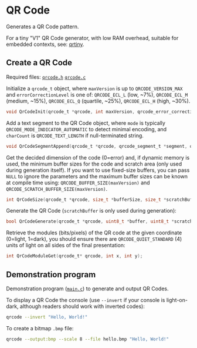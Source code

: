 # QR Code

Generates a QR Code pattern.

For a tiny "V1" QR Code generator, with low RAM overhead, suitable for embedded contexts, see: [qrtiny](https://github.com/danielgjackson/qrtiny).


## Create a QR Code

Required files: [`qrcode.h`](qrcode.h) [`qrcode.c`](qrcode.c)

Initialize a `qrcode_t` object, where `maxVersion` is up to `QRCODE_VERSION_MAX` and `errorCorrectionLevel` is one of:
`QRCODE_ECL_L` (low, ~7%), `QRCODE_ECL_M` (medium, ~15%), `QRCODE_ECL_Q` (quartile, ~25%), `QRCODE_ECL_H` (high, ~30%).

```c
void QrCodeInit(qrcode_t *qrcode, int maxVersion, qrcode_error_correction_level_t errorCorrectionLevel);
```

Add a text segment to the QR Code object, where `mode` is typically `QRCODE_MODE_INDICATOR_AUTOMATIC` to detect minimal encoding, and `charCount` is `QRCODE_TEXT_LENGTH` if null-terminated string.

```c
void QrCodeSegmentAppend(qrcode_t *qrcode, qrcode_segment_t *segment, qrcode_mode_indicator_t mode, const char *text, size_t charCount, bool mayUppercase);
```

Get the decided dimension of the code (0=error) and, if dynamic memory is used, the minimum buffer sizes for the code and scratch area (only used during generation itself). 
If you want to use fixed-size buffers, you can pass `NULL` to ignore the parameters and the maximum buffer sizes can be known at compile time using: `QRCODE_BUFFER_SIZE(maxVersion)` and `QRCODE_SCRATCH_BUFFER_SIZE(maxVersion)`.

```c
int QrCodeSize(qrcode_t *qrcode, size_t *bufferSize, size_t *scratchBufferSize);
```

Generate the QR Code (`scratchBuffer` is only used during generation):

```c
bool QrCodeGenerate(qrcode_t *qrcode, uint8_t *buffer, uint8_t *scratchBuffer);
```

Retrieve the modules (bits/pixels) of the QR code at the given coordinate (0=light, 1=dark), you should ensure there are `QRCODE_QUIET_STANDARD` (4) units of light on all sides of the final presentation:

```c
int QrCodeModuleGet(qrcode_t* qrcode, int x, int y);
```


## Demonstration program

Demonstration program ([`main.c`](main.c)) to generate and output QR Codes.

To display a QR Code the console (use `--invert` if your console is light-on-dark, although readers should work with inverted codes):

```bash
qrcode --invert "Hello, World!"
```

To create a bitmap `.bmp` file:

```bash
qrcode --output:bmp --scale 8 --file hello.bmp "Hello, World!"
```

<!--
Example use to generate a batch of .SVG files, taking the content from the file and naming each a filename-safe version of the content:

```bash
cat list.txt | while read id; do ./qrcode --output:svg --svg-round 1 --svg-finder-round 1 --svg-point 0.9 --file $(echo "$id" | sed 's/^http\(s\)\{0,1\}:\/\///; s/[^A-Za-z0-9-]/_/g').svg "$id" ; done
```
-->
